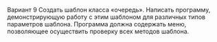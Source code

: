 Вариант 9 
Создать шаблон класса «очередь». Написать программу, демонстрирующую работу с этим шаблоном для различных типов параметров шаблона.
Программа должна содержать меню, позволяющее осуществить проверку всех методов шаблона.
